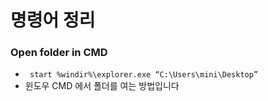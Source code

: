 # 명령어 정리

### Open folder in CMD

- ` start %windir%\explorer.exe “C:\Users\mini\Desktop”`
- 윈도우 CMD 에서 폴더를 여는 방법입니다
